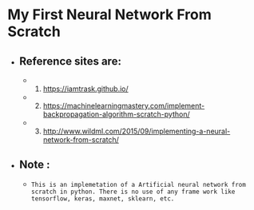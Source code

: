 # **My First Neural Network From Scratch**
- ## Reference sites are:
  - 1) https://iamtrask.github.io/
  - 2) https://machinelearningmastery.com/implement-backpropagation-algorithm-scratch-python/
  - 3) http://www.wildml.com/2015/09/implementing-a-neural-network-from-scratch/
  
- ## **Note :**
  - `This is an implemetation of a Artificial neural network from scratch in python. There is no use of any frame work like tensorflow, keras, maxnet, sklearn, etc.` 

